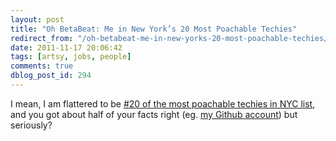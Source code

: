 ```yaml
---
layout: post
title: "Oh BetaBeat: Me in New York’s 20 Most Poachable Techies"
redirect_from: "/oh-betabeat-me-in-new-yorks-20-most-poachable-techies/"
date: 2011-11-17 20:06:42
tags: [artsy, jobs, people]
comments: true
dblog_post_id: 294
---
```

I mean, I am flattered to be [#20 of the most poachable techies in NYC list](https://www.betabeat.com/2011/11/17/new-york-techs-20-most-poachable-players/#slide20), and you got about half of your facts right (eg. [my Github account](https://github.com/dblock)) but seriously?
